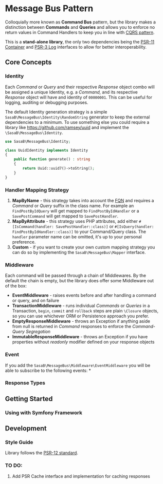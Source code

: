 # Message Bus Pattern 

Colloquially more known as **Command Bus** pattern, but the library makes a distinction between **Commands** and **Queries** and allows you to 
enforce no return values in Command Handlers to keep you in line with [CQRS pattern](https://martinfowler.com/bliki/CQRS.html).

This is a **stand-alone library**, the only two dependencies being the [PSR-11 Container](https://www.php-fig.org/psr/psr-11/) and [PSR-3 Log](https://www.php-fig.org/psr/psr-3/) interfaces to allow for better 
interoperability.

## Core Concepts

### Identity
Each _Command_ or _Query_ and their respective _Response_ object combo will be assigned a unique Identity, e.g. a _Command,_ and its respective _Response_ object will have and identity of `00000001`. 
This can be useful for logging, auditing or debugging purposes. 

The default Identity generation strategy is a simple `SasaB\MessageBus\Identity\RandomString` generator to keep the external dependencies to a minimum. To use something else you could require a library like https://github.com/ramsey/uuid and implement the `\SasaB\MessageBus\Identity`.

```php
use SasaB\MessageBus\Identity;

class UuidIdentity implements Identity
{
    public function generate() : string
    {
        return Uuid::uuid7()->toString();
    }
}
```

### Handler Mapping Strategy
1. **MapByName** - this strategy takes into account the [FQN](https://www.php.net/manual/en/language.namespaces.rules.php) and requires a _Command_ or _Query_ suffix in the class name. 
For example an `FindPostByIdQuery` will get mapped to `FindPostByIdHandler` or a `SavePostCommand` will get mapped to `SavePostHandler`.
2. **MapByAttribute** - this strategy uses PHP attributes, add either `#[IsCommand(handler: SavePostHandler::class)]` or `#[IsQuery(handler: FindPostByIdHandler::class)]` to your Command/Query class. The `handler` parameter name can be omitted, it's up to your personal preference.
3. **Custom** - if you want to create your own custom mapping strategy you can do so by implementing the `SasaB\MessageBus\Mapper` interface.

### Middleware
Each command will be passed through a chain of Middlewares. By the default the chain is empty, but the library does offer 
some Middleware out of the box:
* **EventMiddleware** - raises events before and after handling a command or query, and on failure
* **TransactionMiddleware** - runs individual _Commands_ or _Queries_ in a Transaction, `begin`, `commit` and `rollback` steps are plain `\Closure` objects, so you can use whichever ORM or Persistence approach you prefer. 
* **EmptyResponseMiddleware** - throws an Exception if anything aside from null is returned in _Command_ responses to enforce the _Command-Query Segregation_
* **ImmutableResponseMiddleware** - throws an Exception if you have properties without _readonly_ modifier defined on your response objects

### Event
If you add the `SasaB\MessageBus\Middleware\EventMiddleware` you will be able to subscribe to the following events:
* 

### Response Types

## Getting Started

### Using with Symfony Framework

## Development


### Style Guide
Library follows the [PSR-12 standard](https://www.php-fig.org/psr/psr-12/).

### TO DO:
1. Add PSR Cache interface and implementation for caching responses
